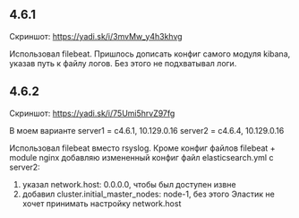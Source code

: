 ## 4.6.1
Скриншот:
https://yadi.sk/i/3mvMw_y4h3khvg

Использовал filebeat.
Пришлось дописать конфиг самого модуля kibana, указав путь к файлу логов. Без этого не подхватывал логи.

## 4.6.2
Скриншот:
https://yadi.sk/i/75Umi5hrvZ97fg

В моем варианте 
server1 = c4.6.1, 10.129.0.16
server2 = c4.6.4, 10.129.0.16

Использовал filebeat вместо rsyslog.
Кроме конфиг файлов filebeat + module nginx добавляю измененный конфиг файл elasticsearch.yml с server2:
1) указал network.host: 0.0.0.0, чтобы был доступен извне
2) добавил cluster.initial_master_nodes: node-1, без этого Эластик не хочет принимать настройку network.host
